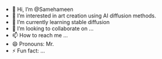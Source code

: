 - 👋 Hi, I’m @Samehameen
- 👀 I’m interested in art creation using AI diffusion methods.
- 🌱 I’m currently learning stable diffusion
- 💞️ I’m looking to collaborate on ...
- 📫 How to reach me ...
- 😄 Pronouns: Mr.
- ⚡ Fun fact: ...

<!---
Samehameen/Samehameen is a ✨ special ✨ repository because its `README.md` (this file) appears on your GitHub profile.
You can click the Preview link to take a look at your changes.
--->
